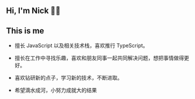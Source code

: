 ## Hi, I'm Nick 👨‍💻‍


## This is me
* 擅长 JavaScript 以及相关技术栈，喜欢推行 TypeScript。

* 擅长在工作中寻找乐趣，喜欢和朋友同事一起共同解决问题，想把事情做得更好。

* 喜欢钻研新的点子，学习新的技术，不断进取。

* 希望滴水成河，小努力成就大的结果

